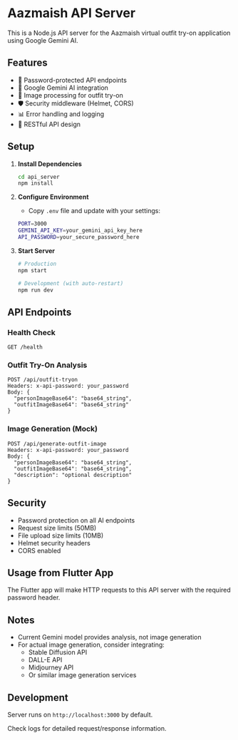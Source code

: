 # Aazmaish API Server

This is a Node.js API server for the Aazmaish virtual outfit try-on application using Google Gemini AI.

## Features

- 🔐 Password-protected API endpoints
- 🤖 Google Gemini AI integration
- 📸 Image processing for outfit try-on
- 🛡️ Security middleware (Helmet, CORS)
- 📊 Error handling and logging
- 🚀 RESTful API design

## Setup

1. **Install Dependencies**
   ```bash
   cd api_server
   npm install
   ```

2. **Configure Environment**
   - Copy `.env` file and update with your settings:
   ```bash
   PORT=3000
   GEMINI_API_KEY=your_gemini_api_key_here
   API_PASSWORD=your_secure_password_here
   ```

3. **Start Server**
   ```bash
   # Production
   npm start
   
   # Development (with auto-restart)
   npm run dev
   ```

## API Endpoints

### Health Check
```
GET /health
```

### Outfit Try-On Analysis
```
POST /api/outfit-tryon
Headers: x-api-password: your_password
Body: {
  "personImageBase64": "base64_string",
  "outfitImageBase64": "base64_string"
}
```

### Image Generation (Mock)
```
POST /api/generate-outfit-image  
Headers: x-api-password: your_password
Body: {
  "personImageBase64": "base64_string",
  "outfitImageBase64": "base64_string",
  "description": "optional description"
}
```

## Security

- Password protection on all AI endpoints
- Request size limits (50MB)
- File upload size limits (10MB)
- Helmet security headers
- CORS enabled

## Usage from Flutter App

The Flutter app will make HTTP requests to this API server with the required password header.

## Notes

- Current Gemini model provides analysis, not image generation
- For actual image generation, consider integrating:
  - Stable Diffusion API
  - DALL-E API  
  - Midjourney API
  - Or similar image generation services

## Development

Server runs on `http://localhost:3000` by default.

Check logs for detailed request/response information.
